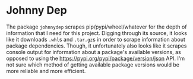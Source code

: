 # Johnny Dep

The package `johnnydep` scrapes pip/pypi/wheel/whatever for the depth of information that I need for this project. Digging through its source, it looks like it downloads `.whl`s and `.tar.gz`s in order to scrape information about package dependencies. Though, it unfortunately also looks like it scrapes console output for information about a package's available versions, as opposed to using the https://pypi.org/pypi/package/version/json API. I'm not sure which method of getting available package versions would be more reliable and more efficient.
